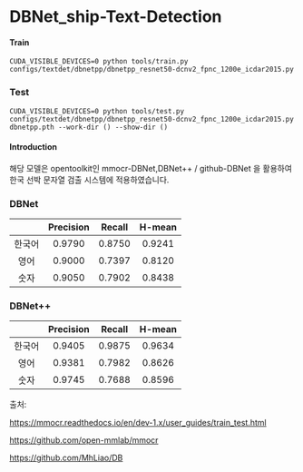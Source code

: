 # DBNet_ship-Text-Detection

#### Train
```
CUDA_VISIBLE_DEVICES=0 python tools/train.py configs/textdet/dbnetpp/dbnetpp_resnet50-dcnv2_fpnc_1200e_icdar2015.py
```
### Test

```
CUDA_VISIBLE_DEVICES=0 python tools/test.py configs/textdet/dbnetpp/dbnetpp_resnet50-dcnv2_fpnc_1200e_icdar2015.py dbnetpp.pth --work-dir () --show-dir ()
```

#### Introduction

해당 모델은 opentoolkit인 mmocr-DBNet,DBNet++ / github-DBNet 을 활용하여 한국 선박 문자열 검출 시스템에 적용하였습니다.

### DBNet
||Precision|Recall|H-mean|
|:-----:|:----:|:---:|:---:|
|한국어|0.9790|0.8750|0.9241|
|영어|0.9000|0.7397|0.8120|
|숫자|0.9050|0.7902|0.8438|

### DBNet++
||Precision|Recall|H-mean|
|:-----:|:----:|:---:|:---:|
|한국어|0.9405|0.9875|0.9634|
|영어|0.9381|0.7982|0.8626|
|숫자|0.9745|0.7688|0.8596|


출처: 

https://mmocr.readthedocs.io/en/dev-1.x/user_guides/train_test.html

https://github.com/open-mmlab/mmocr

https://github.com/MhLiao/DB

